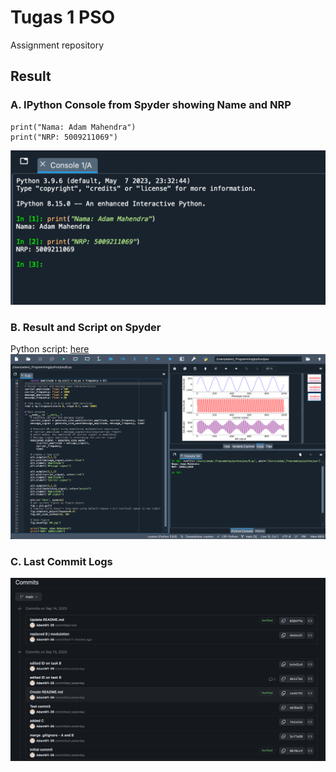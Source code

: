 
# Tugas 1 PSO
Assignment repository

## Result
### A. IPython Console from Spyder showing Name and NRP
```
print("Nama: Adam Mahendra")
print("NRP: 5009211069")
```
![A](A.png)

### B. Result and Script on Spyder
Python script: [here](https://github.com/AdamM1-36/tugas-sinyal/blob/main/B.py)
![B](B.png)

### C. Last Commit Logs
![C](C.png)

